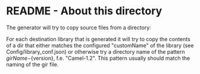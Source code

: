 # README - About this directory

The generator will try to copy source files from a directory:

For each destination library that is generated it will try to
    copy the contents of a dir that either matches the configured 
    "customName" of the library (see Config/library_conf.json) or 
    otherwise try a directory name of the pattern ${girName}-${version},
    f.e. "Camel-1.2". This pattern usually should match the naming
    of the gir file.